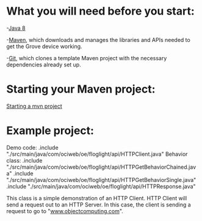 # What you will need before you start:
-[Java 8](https://docs.oracle.com/javase/8/docs/technotes/guides/install/install_overview.html) 

-[Maven](https://maven.apache.org/install.html), which downloads and manages the libraries and APIs needed to get the Grove device working.

-[Git](https://git-scm.com/), which clones a template Maven project with the necessary dependencies already set up.

# Starting your Maven project: 
[Starting a mvn project](https://github.com/oci-pronghorn/FogLighter/blob/master/README.md)

# Example project:
 
Demo code:
.include "./src/main/java/com/ociweb/oe/floglight/api/HTTPClient.java"
Behavior class:
.include "./src/main/java/com/ociweb/oe/floglight/api/HTTPGetBehaviorChained.java"
.include "./src/main/java/com/ociweb/oe/floglight/api/HTTPGetBehaviorSingle.java"
.include "./src/main/java/com/ociweb/oe/floglight/api/HTTPResponse.java"
 
This class is a simple demonstration of an HTTP Client. HTTP Client will send a request out to an HTTP Server. In this case, the client is sending a request to go to "www.objectcomputing.com".
